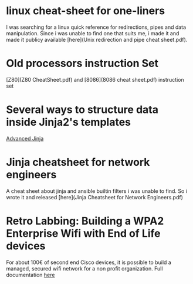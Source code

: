# linux cheat-sheet for one-liners
I was searching for a linux quick reference for redirections, pipes and data manipulation. 
Since i was unable to find one that suits me, i made it and made it publicy available [here](Unix redirection and pipe cheat sheet.pdf).

# Old processors instruction Set
[Z80](Z80 CheatSheet.pdf) and [8086](8086 cheat sheet.pdf) instruction set
 
# Several ways to structure data inside Jinja2's templates
[Advanced Jinja](Advanced_Jinja2.pdf)

# Jinja cheatsheet for network engineers
A cheat sheet about jinja and ansible builtin filters i was unable to find.
So i wrote it and released [here](Jinja Cheatsheet for Network Engineers.pdf)

# Retro Labbing: Building a WPA2 Enterprise Wifi with End of Life devices
For about 100€ of second end Cisco devices, it is possible to build a managed, secured wifi network for a non profit organization.
Full documentation [here](WPA2_Radius_EoLCisco.md)

